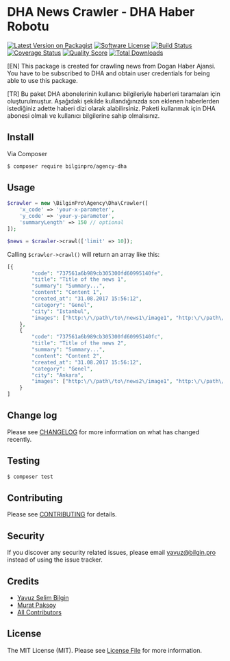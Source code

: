 # DHA News Crawler - DHA Haber Robotu

[![Latest Version on Packagist][ico-version]][link-packagist]
[![Software License][ico-license]](LICENSE.md)
[![Build Status][ico-travis]][link-travis]
[![Coverage Status][ico-scrutinizer]][link-scrutinizer]
[![Quality Score][ico-code-quality]][link-code-quality]
[![Total Downloads][ico-downloads]][link-downloads]

[EN] This package is created for crawling news from Dogan Haber Ajansi. You have to be subscribed to DHA and obtain user credentials for being able to use this package.

[TR] Bu paket DHA abonelerinin kullanıcı bilgileriyle haberleri taramaları için oluşturulmuştur. Aşağıdaki şekilde kullandığınızda son eklenen haberlerden istediğiniz adette haberi dizi olarak alabilirsiniz. Paketi kullanmak için DHA abonesi olmalı ve kullanıcı bilgilerine sahip olmalısınız.





## Install

Via Composer

``` bash
$ composer require bilginpro/agency-dha
```

## Usage

``` php
$crawler = new \BilginPro\Agency\Dha\Crawler([
    'x_code' => 'your-x-parameter',
    'y_code' => 'your-y-parameter',
    'summaryLength' => 150 // optional
]);

$news = $crawler->crawl(['limit' => 10]);
```
Calling `$crawler->crawl()` will return an array like this:

```php
[{
		"code": "737561a6b989cb305300fd60995140fe",
		"title": "Title of the news 1",
		"summary": "Summary...",
		"content": "Content 1",
		"created_at": "31.08.2017 15:56:12",
		"category": "Genel",
		"city": "Istanbul",
		"images": ["http:\/\/path\/to\/news1\/image1", "http:\/\/path\/to\/news1\/image2"]
	},
	{
		"code": "737561a6b989cb305300fd60995140fc",
		"title": "Title of the news 2",
		"summary": "Summary...",
		"content": "Content 2",
		"created_at": "31.08.2017 15:56:12",
		"category": "Genel",
		"city": "Ankara",
		"images": ["http:\/\/path\/to\/news2\/image1", "http:\/\/path\/to\/news2\/image2"]
	}
]
```
## Change log

Please see [CHANGELOG](CHANGELOG.md) for more information on what has changed recently.

## Testing

``` bash
$ composer test
```

## Contributing

Please see [CONTRIBUTING](CONTRIBUTING.md) for details.

## Security

If you discover any security related issues, please email yavuz@bilgin.pro instead of using the issue tracker.

## Credits

- [Yavuz Selim Bilgin][link-ysb]
- [Murat Paksoy][link-mp]
- [All Contributors][link-contributors]

## License

The MIT License (MIT). Please see [License File](LICENSE.md) for more information.

[ico-version]: https://img.shields.io/packagist/v/bilginpro/agency-dha.svg?style=flat-square
[ico-license]: https://img.shields.io/badge/license-MIT-brightgreen.svg?style=flat-square
[ico-travis]: https://img.shields.io/travis/bilginpro/agency-dha/master.svg?style=flat-square
[ico-scrutinizer]: https://img.shields.io/scrutinizer/coverage/g/bilginpro/agency-dha.svg?style=flat-square
[ico-code-quality]: https://img.shields.io/scrutinizer/g/bilginpro/agency-dha.svg?style=flat-square
[ico-downloads]: https://img.shields.io/packagist/dt/bilginpro/agency-dha.svg?style=flat-square

[link-packagist]: https://packagist.org/packages/bilginpro/agency-dha
[link-travis]: https://travis-ci.org/bilginpro/agency-dha
[link-scrutinizer]: https://scrutinizer-ci.com/g/bilginpro/agency-dha/code-structure
[link-code-quality]: https://scrutinizer-ci.com/g/bilginpro/agency-dha
[link-downloads]: https://packagist.org/packages/bilginpro/agency-dha
[link-ysb]: https://github.com/ysb
[link-mp]: https://github.com/slavesoul
[link-contributors]: ../../contributors

